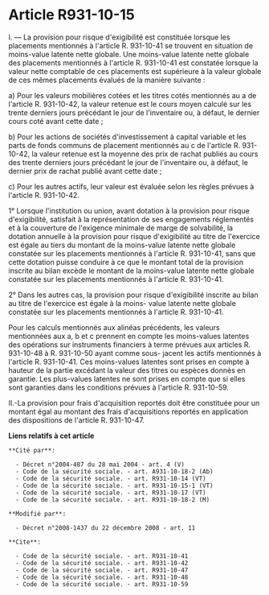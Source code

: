 # Article R931-10-15

I. ― La provision pour risque d'exigibilité est constituée lorsque les placements mentionnés à l'article R. 931-10-41 se
trouvent en situation de moins-value latente nette globale. Une moins-value latente nette globale des placements mentionnés à
l'article R. 931-10-41 est constatée lorsque la valeur nette comptable de ces placements est supérieure à la valeur globale
de ces mêmes placements évalués de la manière suivante : 

a) Pour les valeurs mobilières cotées et les titres cotés mentionnés au a de l'article R. 931-10-42, la valeur retenue est le
cours moyen calculé sur les trente derniers jours précédant le jour de l'inventaire ou, à défaut, le dernier cours coté avant
cette date ; 

b) Pour les actions de sociétés d'investissement à capital variable et les parts de fonds communs de placement mentionnés au
c de l'article R. 931-10-42, la valeur retenue est la moyenne des prix de rachat publiés au cours des trente derniers jours
précédant le jour de l'inventaire ou, à défaut, le dernier prix de rachat publié avant cette date ; 

c) Pour les autres actifs, leur valeur est évaluée selon les règles prévues à l'article R. 931-10-42. 

1° Lorsque l'institution ou union, avant dotation à la provision pour risque d'exigibilité, satisfait à la représentation de
ses engagements réglementés et à la couverture de l'exigence minimale de marge de solvabilité, la dotation annuelle à la
provision pour risque d'exigibilité au titre de l'exercice est égale au tiers du montant de la moins-value latente nette
globale constatée sur les placements mentionnés à l'article R. 931-10-41, sans que cette dotation puisse conduire à ce que le
montant total de la provision inscrite au bilan excède le montant de la moins-value latente nette globale constatée sur les
placements mentionnés à l'article R. 931-10-41. 

2° Dans les autres cas, la provision pour risque d'exigibilité inscrite au bilan au titre de l'exercice est égale à la moins-
value latente nette globale constatée sur les placements mentionnés à l'article R. 931-10-41. 

Pour les calculs mentionnés aux alinéas précédents, les valeurs mentionnées aux a, b et c prennent en compte les moins-values
latentes des opérations sur instruments financiers à terme prévues aux articles R. 931-10-48 à R. 931-10-50 ayant comme sous-
jacent les actifs mentionnés à l'article R. 931-10-41. Ces moins-values latentes sont prises en compte à hauteur de la partie
excédant la valeur des titres ou espèces donnés en garantie. Les plus-values latentes ne sont prises en compte que si elles
sont garanties dans les conditions prévues à l'article R. 931-10-59. 

II.-La provision pour frais d'acquisition reportés doit être constituée pour un montant égal au montant des frais
d'acquisitions reportés en application des dispositions de l'article R. 931-10-47.

**Liens relatifs à cet article**

	**Cité par**:

	  - Décret n°2004-487 du 28 mai 2004 - art. 4 (V)
	  - Code de la sécurité sociale. - art. A931-10-18-2 (Ab)
	  - Code de la sécurité sociale. - art. R931-10-14 (VT)
	  - Code de la sécurité sociale. - art. R931-10-15-1 (VT)
	  - Code de la sécurité sociale. - art. R931-10-17 (VT)
	  - Code de la sécurité sociale. - art. R931-10-18-2 (M)

	**Modifié par**:

	  - Décret n°2008-1437 du 22 décembre 2008 - art. 11

	**Cite**:

	  - Code de la sécurité sociale. - art. R931-10-41
	  - Code de la sécurité sociale. - art. R931-10-42
	  - Code de la sécurité sociale. - art. R931-10-47
	  - Code de la sécurité sociale. - art. R931-10-48
	  - Code de la sécurité sociale. - art. R931-10-59
